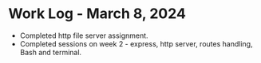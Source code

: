 # Work Log - March 8, 2024

- Completed http file server assignment.
- Completed sessions on week 2 - express, http server, routes handling, Bash and terminal.